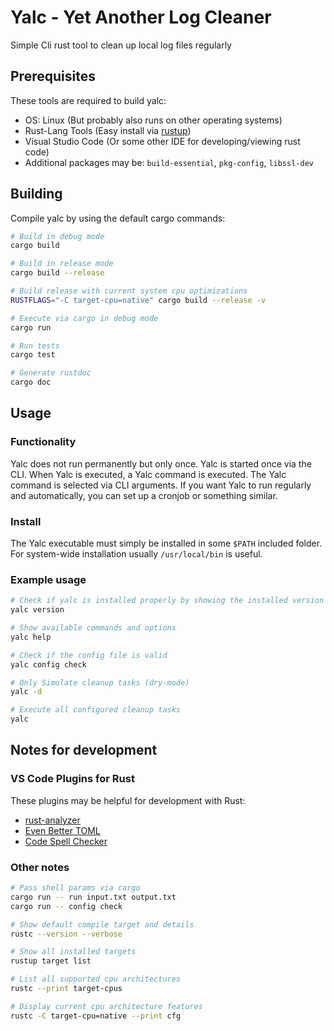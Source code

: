 # Yalc - Yet Another Log Cleaner
Simple Cli rust tool to clean up local log files regularly

## Prerequisites
These tools are required to build yalc:

* OS: Linux (But probably also runs on other operating systems)
* Rust-Lang Tools (Easy install via [rustup](https://www.rust-lang.org/tools/install))
* Visual Studio Code (Or some other IDE for developing/viewing rust code)
* Additional packages may be: `build-essential`, `pkg-config`, `libssl-dev`

## Building
Compile yalc by using the default cargo commands:
```bash
# Build in debug mode
cargo build

# Build in release mode
cargo build --release

# Build release with current system cpu optimizations
RUSTFLAGS="-C target-cpu=native" cargo build --release -v

# Execute via cargo in debug mode
cargo run

# Run tests
cargo test

# Generate rustdoc
cargo doc
```

## Usage
### Functionality
Yalc does not run permanently but only once. Yalc is started once via the
CLI. When Yalc is executed, a Yalc command is executed. The Yalc command
is selected via CLI arguments. If you want Yalc to run regularly and
automatically, you can set up a cronjob or something similar.

### Install
The Yalc executable must simply be installed in some `$PATH` included folder.
For system-wide installation usually `/usr/local/bin` is useful.

### Example usage
```bash
# Check if yalc is installed properly by showing the installed version
yalc version

# Show available commands and options
yalc help

# Check if the config file is valid
yalc config check

# Only Simulate cleanup tasks (dry-mode)
yalc -d

# Execute all configured cleanup tasks
yalc
```

## Notes for development
### VS Code Plugins for Rust
These plugins may be helpful for development with Rust:

* [rust-analyzer](https://marketplace.visualstudio.com/items?itemName=rust-lang.rust-analyzer)
* [Even Better TOML](https://marketplace.visualstudio.com/items?itemName=tamasfe.even-better-toml)
* [Code Spell Checker](https://marketplace.visualstudio.com/items?itemName=streetsidesoftware.code-spell-checker)

### Other notes
```bash
# Pass shell params via cargo
cargo run -- run input.txt output.txt
cargo run -- config check

# Show default compile target and details
rustc --version --verbose

# Show all installed targets
rustup target list

# List all supported cpu architectures
rustc --print target-cpus

# Display current cpu architecture features
rustc -C target-cpu=native --print cfg
```
